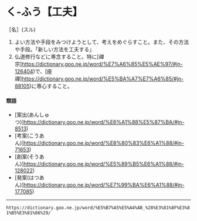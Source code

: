 # く‐ふう【工夫】

［名］(スル)
1.  よい方法や手段をみつけようとして、考えをめぐらすこと。また、その方法や手段。「新しい方法を工夫する」
2.  仏道修行などに専念すること。特に[禪宗]https://dictionary.goo.ne.jp/word/%E7%A6%85%E5%AE%97/#jn-126404)で、[座禪]https://dictionary.goo.ne.jp/word/%E5%BA%A7%E7%A6%85/#jn-88105)に専心すること。
    

#### 類語

-   [案出(あんしゅつ)]https://dictionary.goo.ne.jp/word/%E6%A1%88%E5%87%BA/#jn-8513)
-   [考案(こうあん)]https://dictionary.goo.ne.jp/word/%E8%80%83%E6%A1%88/#jn-71653)
-   [創案(そうあん)]https://dictionary.goo.ne.jp/word/%E5%89%B5%E6%A1%88/#jn-128022)
-   [発案(はつあん)]https://dictionary.goo.ne.jp/word/%E7%99%BA%E6%A1%88/#jn-177085)

---
`https://dictionary.goo.ne.jp/word/%E5%B7%A5%E5%A4%AB_%28%E3%81%8F%E3%81%B5%E3%81%86%29/`